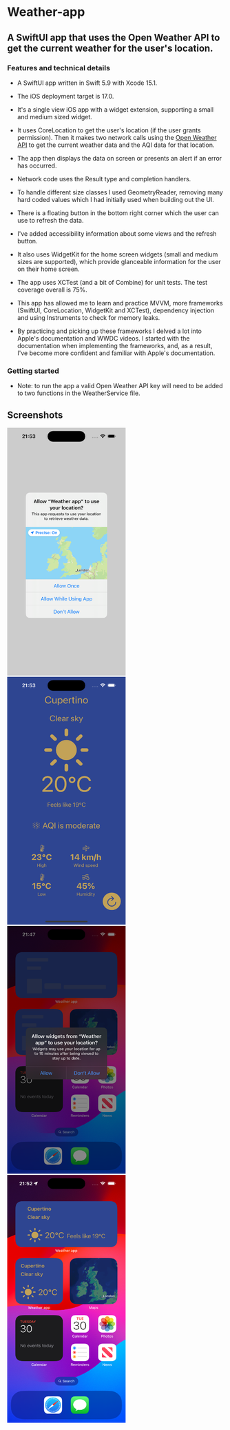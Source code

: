 # Weather-app

## A SwiftUI app that uses the Open Weather API to get the current weather for the user's location.

### Features and technical details
  - A SwiftUI app written in Swift 5.9 with Xcode 15.1.
  - The iOS deployment target is 17.0.
  - It's a single view iOS app with a widget extension, supporting a small and medium sized widget.
  - It uses CoreLocation to get the user's location (if the user grants permission). Then it makes two network calls using the [Open Weather API](https://openweathermap.org/api) to get the current weather data and the AQI data for that location.
  - The app then displays the data on screen or presents an alert if an error has occurred.
    
  - Network code uses the Result type and completion handlers.
  - To handle different size classes I used GeometryReader, removing many hard coded values which I had initially used when building out the UI.
  - There is a floating button in the bottom right corner which the user can use to refresh the data.
  - I've added accessibility information about some views and the refresh button.
  - It also uses WidgetKit for the home screen widgets (small and medium sizes are supported), which provide glanceable information for the user on their home screen.
  - The app uses XCTest (and a bit of Combine) for unit tests. The test coverage overall is 75%.
    
  - This app has allowed me to learn and practice MVVM, more frameworks (SwiftUI, CoreLocation, WidgetKit and XCTest), dependency injection and using Instruments to check for memory leaks.
  - By practicing and picking up these frameworks I delved a lot into Apple's documentation and WWDC videos. I started with the documentation when implementing the frameworks, and, as a result, I've become more confident and familiar with Apple's documentation.

### Getting started
  - Note: to run the app a valid Open Weather API key will need to be added to two functions in the WeatherService file.


## Screenshots

<img src="https://github.com/steven-hill/Weather-app/blob/main/App%201.png?raw=true" width="275" height="575">
<img src="https://github.com/steven-hill/Weather-app/blob/main/App%202.png?raw=true" width="275" height="575">
<img src="https://github.com/steven-hill/Weather-app/blob/main/Widget%201.png?raw=true" width="275" height="575">
<img src="https://github.com/steven-hill/Weather-app/blob/main/Widget%202.png?raw=true" width="275" height="575">
